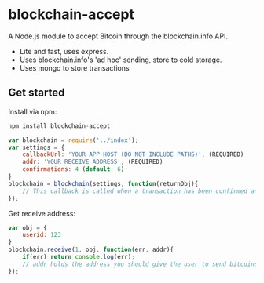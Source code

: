 # blockchain-accept
A Node.js module to accept Bitcoin through the blockchain.info API.
- Lite and fast, uses express.
- Uses blockchain.info's 'ad hoc' sending, store to cold storage.
- Uses mongo to store transactions

## Get started
Install via npm:
```javascript
npm install blockchain-accept
```

```javascript
var blockchain = require('../index');
var settings = {
	callbackUrl: 'YOUR APP HOST (DO NOT INCLUDE PATHS)', (REQUIRED)
	addr: 'YOUR RECEIVE ADDRESS', (REQUIRED)
	confirmations: 4 (default: 6)
}
blockchain = blockchain(settings, function(returnObj){
	// This callback is called when a transaction has been confirmed and returns object data given to the receive function.
});
```

Get receive address:
```javascript
var obj = {
	userid: 123
}
blockchain.receive(1, obj, function(err, addr){
	if(err) return console.log(err);
	// addr holds the address you should give the user to send bitcoins to
});
```
